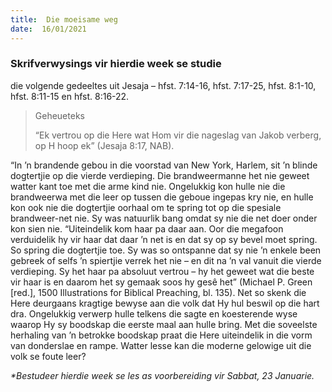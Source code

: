 ```yaml
---
title:  Die moeisame weg
date:  16/01/2021
---
```


### Skrifverwysings vir hierdie week se studie
die volgende gedeeltes uit Jesaja – hfst. 7:14-16, hfst. 7:17-25, hfst. 8:1-10, hfst. 8:11-15 en hfst. 8:16-22.

> <p>Geheueteks</p>
> “Ek vertrou op die Here wat Hom vir die nageslag van Jakob verberg, op H hoop ek” (Jesaja 8:17, NAB).

“In ’n brandende gebou in die voorstad van New York, Harlem, sit ’n blinde dogtertjie op die vierde verdieping. Die brandweermanne het nie geweet watter kant toe met die arme kind nie. Ongelukkig kon hulle nie die brandweerwa met die leer op tussen die geboue ingepas kry nie, en hulle kon ook nie die dogtertjie oorhaal om te spring tot op die spesiale brandweer-net nie. Sy was natuurlik bang omdat sy nie die net doer onder kon sien nie. “Uiteindelik kom haar pa daar aan. Oor die megafoon verduidelik hy vir haar dat daar ’n net is en dat sy op sy bevel moet spring. So spring die dogtertjie toe. Sy was so ontspanne dat sy nie ’n enkele been gebreek of selfs ’n spiertjie verrek het nie – en dit na ’n val vanuit die vierde verdieping. Sy het haar pa absoluut vertrou – hy het geweet wat die beste vir haar is en daarom het sy gemaak soos hy gesê het” (Michael P. Green [red.], 1500 Illustrations for Biblical Preaching, bl. 135). Net so skenk die Here deurgaans kragtige bewyse aan die volk dat Hy hul beswil op die hart dra. Ongelukkig verwerp hulle telkens die sagte en koesterende wyse waarop Hy sy boodskap die eerste maal aan hulle bring. Met die soveelste herhaling van ’n betrokke boodskap praat die Here uiteindelik in die vorm van donderslae en rampe. Watter lesse kan die moderne gelowige uit die volk se foute leer?

_*Bestudeer hierdie week se les as voorbereiding vir Sabbat, 23 Januarie._